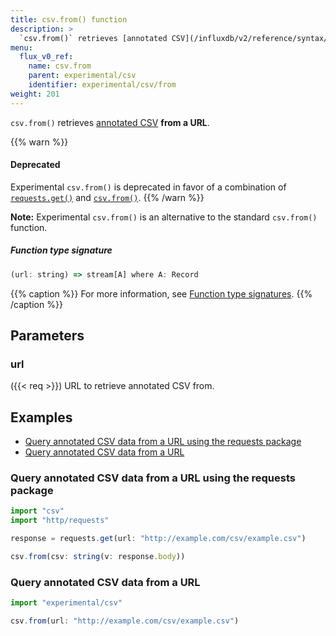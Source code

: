 ```yaml
---
title: csv.from() function
description: >
  `csv.from()` retrieves [annotated CSV](/influxdb/v2/reference/syntax/annotated-csv/) **from a URL**.
menu:
  flux_v0_ref:
    name: csv.from
    parent: experimental/csv
    identifier: experimental/csv/from
weight: 201
---
```


<!------------------------------------------------------------------------------

IMPORTANT: This page was generated from comments in the Flux source code. Any
edits made directly to this page will be overwritten the next time the
documentation is generated. 

To make updates to this documentation, update the function comments above the
function definition in the Flux source code:

https://github.com/influxdata/flux/blob/master/stdlib/experimental/csv/csv.flux#L43-L43

Contributing to Flux: https://github.com/influxdata/flux#contributing
Fluxdoc syntax: https://github.com/influxdata/flux/blob/master/docs/fluxdoc.md

------------------------------------------------------------------------------->

`csv.from()` retrieves [annotated CSV](/influxdb/v2/reference/syntax/annotated-csv/) **from a URL**.

{{% warn %}}
#### Deprecated
Experimental `csv.from()` is deprecated in favor of a combination of [`requests.get()`](/flux/v0/stdlib/http/requests/get/) and [`csv.from()`](/flux/v0/stdlib/csv/from/).
{{% /warn %}}

**Note:** Experimental `csv.from()` is an alternative to the standard
`csv.from()` function.

##### Function type signature

```js
(url: string) => stream[A] where A: Record
```

{{% caption %}}
For more information, see [Function type signatures](/flux/v0/function-type-signatures/).
{{% /caption %}}

## Parameters

### url
({{< req >}})
URL to retrieve annotated CSV from.




## Examples

- [Query annotated CSV data from a URL using the requests package](#query-annotated-csv-data-from-a-url-using-the-requests-package)
- [Query annotated CSV data from a URL](#query-annotated-csv-data-from-a-url)

### Query annotated CSV data from a URL using the requests package

```js
import "csv"
import "http/requests"

response = requests.get(url: "http://example.com/csv/example.csv")

csv.from(csv: string(v: response.body))

```


### Query annotated CSV data from a URL

```js
import "experimental/csv"

csv.from(url: "http://example.com/csv/example.csv")

```

